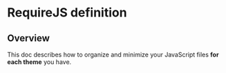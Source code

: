 # RequireJS definition

## Overview
This doc describes how to organize and minimize your JavaScript files **for each theme** you have.